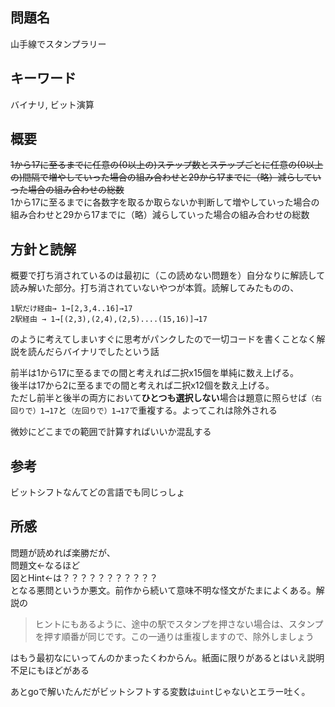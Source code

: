 ## 問題名
山手線でスタンプラリー
## キーワード
バイナリ, ビット演算
## 概要
~~1から17に至るまでに任意の(0以上の)ステップ数とステップごとに任意の(0以上の)間隔で増やしていった場合の組み合わせと29から17までに（略）減らしていった場合の組み合わせの総数~~<br>
1から17に至るまでに各数字を取るか取らないか判断して増やしていった場合の組み合わせと29から17までに（略）減らしていった場合の組み合わせの総数

## 方針と読解
概要で打ち消されているのは最初に（この読めない問題を）自分なりに解読して読み解いた部分。打ち消されていないやつが本質。読解してみたものの、
```
1駅だけ経由→ 1→[2,3,4..16]→17
2駅経由 → 1→[(2,3),(2,4),(2,5)....(15,16)]→17
```
のように考えてしまいすぐに思考がパンクしたので一切コードを書くことなく解説を読んだらバイナリでしたという話

前半は1から17に至るまでの間と考えれば二択x15個を単純に数え上げる。<br>
後半は17から2に至るまでの間と考えれば二択x12個を数え上げる。<br>
ただし前半と後半の両方において**ひとつも選択しない**場合は題意に照らせば`（右回りで）1→17`と`（左回りで）1→17`で重複する。よってこれは除外される

微妙にどこまでの範囲で計算すればいいか混乱する

## 参考
ビットシフトなんてどの言語でも同じっしょ

## 所感
問題が読めれば楽勝だが、<br>
問題文←なるほど<br>
図とHint←は？？？？？？？？？？？<br>
となる悪問というか悪文。前作から続いて意味不明な怪文がたまによくある。解説の<br>
> ヒントにもあるように、途中の駅でスタンプを押さない場合は、スタンプを押す順番が同じです。この一通りは重複しますので、除外しましょう

はもう最初なにいってんのかまったくわからん。紙面に限りがあるとはいえ説明不足にもほどがある

あとgoで解いたんだがビットシフトする変数は`uint`じゃないとエラー吐く。